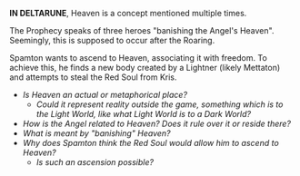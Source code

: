 **IN DELTARUNE**, Heaven is a concept mentioned multiple times.

<a onclick="loadFile('Prophecy.md')">The Prophecy</a> speaks of three heroes "banishing the Angel's Heaven". Seemingly, this is supposed to occur after <a onclick="loadFile('The Roaring.md')">the Roaring</a>.

<a onclick="loadFile('Spamton G. Spamton.md')">Spamton</a> wants to ascend to Heaven, associating it with freedom. To achieve this, he finds a new body created by a Lightner (likely <a onclick="loadFile('Mettaton.md')">Mettaton</a>) and attempts to steal <a onclick="loadFile('Red Soul.md')">the Red Soul</a> from <a onclick="loadFile('Kris.md')">Kris</a>.

- _Is Heaven an actual or metaphorical place?_
    - _Could it represent reality outside the game, something which is to the Light World, like what Light World is to a Dark World?_
- _How is <a onclick="loadFile('Doctor W. D. Gaster.md')">the Angel</a> related to Heaven? Does it rule over it or reside there?_
- _What is meant by "banishing" Heaven?_
- _Why does Spamton think the Red Soul would allow him to ascend to Heaven?_
    - _Is such an ascension possible?_